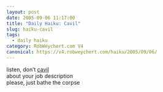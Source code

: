 ```yaml
---
layout: post
date: 2005-09-06 11:17:00
title: "Daily Haiku: Cavil"
slug: haiku-cavil
tags:
  - daily haiku
category: RobWeychert.com V4
canonical: https://v4.robweychert.com/haiku/2005/09/06/
---
```


listen, don’t [cavil](http://dictionary.reference.com/wordoftheday/archive/2005/09/06.html)  
about your job description  
please, just bathe the corpse